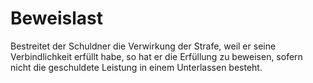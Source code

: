 # Beweislast

Bestreitet der Schuldner die Verwirkung der Strafe, weil er seine Verbindlichkeit erfüllt habe, so hat er die Erfüllung zu beweisen, sofern nicht die geschuldete Leistung in einem Unterlassen besteht.
